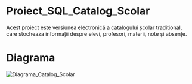 # Proiect_SQL_Catalog_Scolar
Acest proiect este versiunea electronică a catalogului școlar tradițional, care stocheaza informații despre elevi, profesori, materii, note și absențe.

# Diagrama
![Diagrama_Catalog_Scolar](https://github.com/LilianaAntal/Proiect_SQL_Catalog_Scolar/assets/28876531/be060fec-71eb-4b77-b90e-de8840f004f5)
